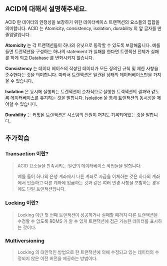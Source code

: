 ## ACID에 대해서 설명해주세요.

ACID 란 데이터의 안정성을 보장하기 위한 데이터베이스 트랜잭션의 요소들의 집합을 의미합니다. 
ACID 는 Atomicity, consistency, isolation, durability 의 앞 글자를 딴 줄임말입니다. 

**Atomicity** 는 각 트랜잭션들이 하나의 유닛으로 동작할 수 있도록 보장해줍니다. 예를 들면 트랜잭션을 구성하는 하나의 statement 가 실패를 한다면 
트랜잭션 전체가 실패를 하게 되고 Database 를 변화시키지 않습니다. 

**Consistency** 는 데이터 베이스의 작성된 데이터가 모든 정의된 규칙 및 제한 사항을 준수한다는 것을 의미합니다. 따라서 트랜잭션은 일관된 상태의 데이터베이스만을 가져올 수 있습니다. 

**Isolation** 은 동시에 실행되는 트랜잭션이 순차적으로 실행한 트랙잭션의 결과와 같도록 데이터베이스를 유지하는 것을 말합니다. Isolation 읉 통해 트랜잭션의 동시성을 제어할 수 있습니다. 

**Durability** 는 커밋된 트랜잭션은 시스템의 전원이 꺼져도 기록되어있는 것을 말합니다. 

## 추가학습 

### Transaction 이란?
 > ACID 요소들을 만족시키는 일련의 데이터베이스 작업들을 말합니다.
> 
> 예를 들어 하나의 은행 계좌에서 다른 계좌로 자금을 이체하는 것은 하나의 계좌에서 인출하고 다른 계좌에 입금하는 것과 같은 여러 변경 사항을 포함하는 경우에도 단일 트랜잭션입니다.

### Locking 이란? 
> Locking 이란 첫 번째 트랜잭션이 성공하거나 실패할 때까지 다른 트랜잭션을 수정할 수 없도록 RDMS 가 알 수 있게 트랜잭션에 접근 가능한 데이터를 표시하는 것이다. 

### Multiversioning
> Locking 의 대안적인 방법으로 한 트랜잭션에 의해 수정되고 있는 데이터의 수정되지 않은 이전 버전을 제공하는 방법이다.

